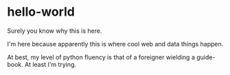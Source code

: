 # hello-world
Surely you know why this is here.

I'm here because apparently this is where cool web and data things happen.

At best, my level of python fluency is that of a foreigner wielding a guide-book. At least I'm trying.
